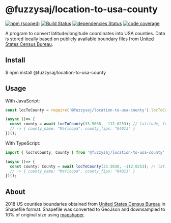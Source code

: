 # @fuzzysaj/location-to-usa-county

[![npm (scoped)](https://img.shields.io/npm/v/@fuzzysaj/location-to-usa-county.svg)](https://www.npmjs.com/package/@fuzzysaj/location-to-usa-county) [![Build Status](https://travis-ci.org/fuzzysaj/location-to-usa-county.svg?branch=master)](https://travis-ci.org/fuzzysaj/location-to-usa-county) [![dependencies Status](https://david-dm.org/fuzzysaj/location-to-usa-county/status.svg)](https://david-dm.org/fuzzysaj/location-to-usa-county) [![code coverage]( https://img.shields.io/codecov/c/github/fuzzysaj/location-to-usa-county.svg)](https://codecov.io/gh/fuzzysaj/location-to-usa-county)

A program to convert latitude/longitude coordinates into USA counties.  Data is stored locally based on publicly available boundary files from [United States Census Bureau](https://www.census.gov/programs-surveys/geography.html).

## Install

$ npm install @fuzzysaj/location-to-usa-county

## Usage

With JavaScript:

```js
const locToCounty = require('@fuzzysaj/location-to-usa-county').locToCounty;

(async ()=> {
  const county = await locToCounty(33.5038, -112.0253); // latitude, longitude for Phoenix
  // -> { county_name: "Maricopa", county_fips: "04013" }
})();
```

With TypeScript:

```ts
import { locToCounty, County } from '@fuzzysaj/location-to-usa-county'

(async ()=> {
  const county: County = await locToCounty(33.5038, -112.0253); // latitude, longitude for Phoeinx
  // -> { county_name: "Maricopa", county_fips: "04013" }
})();
```

## About
2018 US counties boundaries obtained from [United States Census Bureau](https://www.census.gov/programs-surveys/geography.html) in Shapefile format.  Shapefile was converted to GeoJson and downsampled to 10% of original size using [mapshaper](https://mapshaper.org/).
